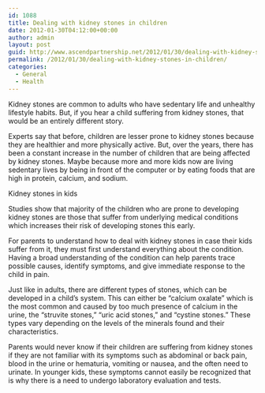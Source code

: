 ```yaml
---
id: 1088
title: Dealing with kidney stones in children
date: 2012-01-30T04:12:00+00:00
author: admin
layout: post
guid: http://www.ascendpartnership.net/2012/01/30/dealing-with-kidney-stones-in-children/
permalink: /2012/01/30/dealing-with-kidney-stones-in-children/
categories:
  - General
  - Health
---
```

Kidney stones are common to adults who have sedentary life and unhealthy lifestyle habits. But, if you hear a child suffering from kidney stones, that would be an entirely different story. 

Experts say that before, children are lesser prone to kidney stones because they are healthier and more physically active. But, over the years, there has been a constant increase in the number of children that are being affected by kidney stones. Maybe because more and more kids now are living sedentary lives by being in front of the computer or by eating foods that are high in protein, calcium, and sodium. 

Kidney stones in kids

Studies show that majority of the children who are prone to developing kidney stones are those that suffer from underlying medical conditions which increases their risk of developing stones this early. 

For parents to understand how to deal with kidney stones in case their kids suffer from it, they must first understand everything about the condition. Having a broad understanding of the condition can help parents trace possible causes, identify symptoms, and give immediate response to the child in pain. 

Just like in adults, there are different types of stones, which can be developed in a child&#8217;s system. This can either be &#8220;calcium oxalate&#8221; which is the most common and caused by too much presence of calcium in the urine, the &#8220;struvite stones,&#8221; &#8220;uric acid stones,&#8221; and &#8220;cystine stones.&#8221; These types vary depending on the levels of the minerals found and their characteristics. 

Parents would never know if their children are suffering from kidney stones if they are not familiar with its symptoms such as abdominal or back pain, blood in the urine or hematuria, vomiting or nausea, and the often need to urinate. In younger kids, these symptoms cannot easily be recognized that is why there is a need to undergo laboratory evaluation and tests.